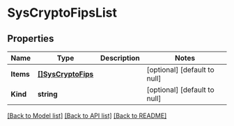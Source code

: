 # SysCryptoFipsList

## Properties
Name | Type | Description | Notes
------------ | ------------- | ------------- | -------------
**Items** | [**[]SysCryptoFips**](sys_crypto_fips.md) |  | [optional] [default to null]
**Kind** | **string** |  | [optional] [default to null]

[[Back to Model list]](../README.md#documentation-for-models) [[Back to API list]](../README.md#documentation-for-api-endpoints) [[Back to README]](../README.md)


